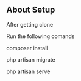 

## About Setup

After getting clone 

Run the following comands

composer install

php artisan migrate

php artisan serve


